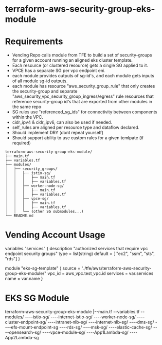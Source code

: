# terraform-aws-security-group-eks-module

# Requirements
- Vending Repo calls module from TFE to build a set of security-groups for a given account running an aligned eks cluster template. 
- Each resource (or clustered resource) gets a single SG applied to it. 
- VPCE has a separate SG per vpc endpoint eni. 
- each module provides outputs of sg-id's, and each module gets inputs of all module sg-id outputs. 
- each module has resource "aws_security_group_rule" that only creates the security-group and separate "aws_security_vpc_security_group_ingress/egress" rule resources that reference security-group id's that are exported from other modules in the same repo
- SG rules use "referenced_sg_ids" for connectivity between components within the VPC. 
- cidr_ipv4 & cidr_ipv6, can also be used if needed. 
- self_rules are aligned per resource type and dataflow declared. 
- Should implement DRY (dont repeat yourself)
- Should support ability to use custom rules for a given temlpate (if required) 

```
terraform-aws-security-group-eks-module/
├── main.tf
├── variables.tf
├── modules/
│   ├── security_groups/
│   │   ├── istio-sg/
│   │   │   ├── main.tf
│   │   │   ├── variables.tf
│   │   ├── worker-node-sg/
│   │   │   ├── main.tf
│   │   │   ├── variables.tf
│   │   ├── vpce-sg/
│   │   │   ├── main.tf
│   │   │   ├── variables.tf
│   │   └── (other SG submodules...)
└── README.md
```

# Vending Account Usage

variables "services" {
  description "authorized services that require vpc endpoint security groups"
  type = list(string)
  default = [ "ec2", "ssm", "sts", "rds"]
}

module "eks-sg-template" {
  source = "./tfe/aws/terraform-aws-security-group-eks-module/"
  vpc_id   = aws_vpc.test_vpc.id
  services = var.services
  name = var.name
}



# EKS SG Module
terraform-aws-security-group-eks-module
|--main.tf
--variables.tf
--modules/
----istio-sg/
----internet-istio-sg/
----worker-node-sg/
----cluster-endpoint-sg/
----intranet-nlb-sg/
----internet-nlb-sg/
----dms-sg/
----efs-mount-endpoint-sg
----rds-sg/
----msk-sg/
----elastic-cache-sg/
----opensearch-sg/
----vpce-module-sg/
----App1Lambda-sg/
----App2Lambda-sg